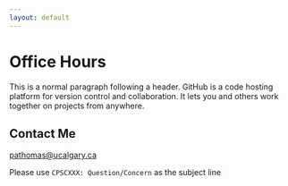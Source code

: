 ```yaml
---
layout: default
---
```


# Office Hours

This is a normal paragraph following a header. GitHub is a code hosting platform for version control and collaboration. It lets you and others work together on projects from anywhere.

## Contact Me
[pathomas@ucalgary.ca](mailto:pathomas@ucalgay.ca?subject=CPSCXXX:%20Question/Concern)

Please use `CPSCXXX: Question/Concern` as the subject line
